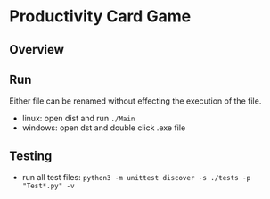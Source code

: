 # Productivity Card Game
## Overview

## Run
Either file can be renamed without effecting the execution of the file.
- linux: open dist and run `./Main`
- windows: open dst and double click .exe file

## Testing
- run all test files: `python3 -m unittest discover -s ./tests -p "Test*.py" -v`